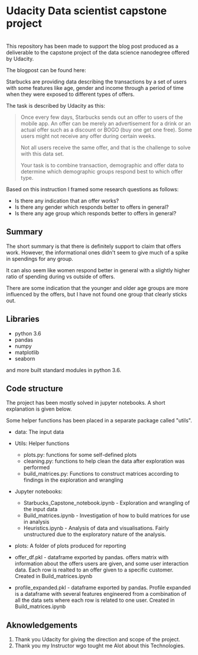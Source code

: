 # Udacity Data scientist capstone project
<br>
This repository has been made to support the blog post produced as a deliverable to the capstone project of the data science nanodegree offered by Udacity.

The blogpost can be found here: 


Starbucks are providing data describing the transactions by a set of users with some features like age, gender and income through a period of time when they were exposed to different types of offers.

The task is described by Udacity as this: 

>Once every few days, Starbucks sends out an offer to users of the mobile app. An offer can be merely an advertisement for a drink or an actual offer such as a discount or BOGO (buy one get one free). Some users might not receive any offer during certain weeks.
>
>Not all users receive the same offer, and that is the challenge to solve with this data set.
>
>Your task is to combine transaction, demographic and offer data to determine which demographic groups respond best to which offer type.

Based on this instruction I framed some research questions as follows: 

- Is there any indication that an offer works?
- Is there any gender which responds better to offers in general?
- Is there any age group which responds better to offers in general?

## Summary 
The short summary is that there is definitely support to claim that offers work. However, the informational ones didn't seem to give much of a spike in spendings for any group. 

It can also seem like women respond better in general with a slightly higher ratio of spending during vs outside of offers. 

There are some indication that the younger and older age groups are more influenced by the offers, but I have not found one group that clearly sticks out. 

## Libraries
- python 3.6
- pandas
- numpy
- matplotlib
- seaborn

and more built standard modules in python 3.6.

## Code structure
The project has been mostly solved in jupyter notebooks. A short explanation is given below. 

Some helper functions has been placed in a separate package called "utils". 

- data: The input data

- Utils: Helper functions
   - plots.py: functions for some self-defined plots
   - cleaning.py: functions to help clean the data after exploration was performed
   - build_matrices.py: Functions to construct matrices according to findings in the exploration and wrangling

- Jupyter notebooks:
   - Starbucks_Capstone_notebook.ipynb - Exploration and wrangling of the input data
   - Build_matrices.ipynb - Investigation of how to build matrices for use in analysis 
   - Heuristics.ipynb - Analysis of data and visualisations. Fairly unstructured due to the exploratory nature of the analysis. 
   
- plots: 
A folder of plots produced for reporting

- offer_df.pkl - dataframe exported by pandas. offers matrix with information about the offers users are given, and some user interaction data. Each row is realted to an offer given to a specific customer. Created in Build_matrices.ipynb
- profile_expanded.pkl - dataframe exported by pandas. Profile expanded is a dataframe with several features engineered from a combination of all the data sets where each row is related to one user. Created in Build_matrices.ipynb
   

## Aknowledgements

1. Thank you Udacity for giving the direction and scope of the project.
2. Thank you my Instructor wgo tought me Alot about this Technologies.
